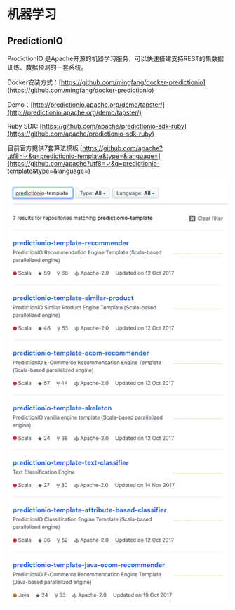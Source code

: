 # 机器学习

## **PredictionIO**

ProdictionIO 是Apache开源的机器学习服务，可以快速搭建支持REST的集数据训练、数据预测的一套系统。

Docker安装方式：[https://github.com/mingfang/docker-predictionio](https://github.com/mingfang/docker-predictionio)

Demo：[http://predictionio.apache.org/demo/tapster/](http://predictionio.apache.org/demo/tapster/)

Ruby SDK: [https://github.com/apache/predictionio-sdk-ruby](https://github.com/apache/predictionio-sdk-ruby)

目前官方提供7套算法模板 [https://github.com/apache?utf8=✓&q=predictionio-template&type=&language=](https://github.com/apache?utf8=✓&q=predictionio-template&type=&language=)

![](.gitbook/assets/image%20%2828%29.png)

